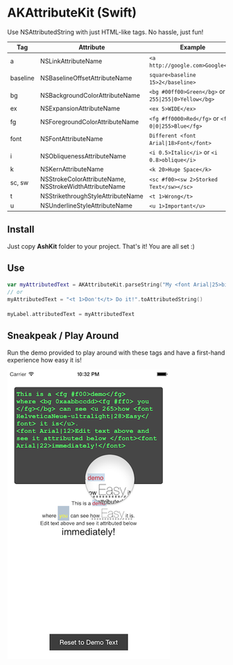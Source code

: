 AKAttributeKit (Swift)
======================

Use NSAttributedString with just HTML-like tags. No hassle, just fun!

Tag | Attribute | Example 
 --- | --- | ---
 a | NSLinkAttributeName | `<a http://google.com>Google</a>`
 baseline | NSBaselineOffsetAttributeName | `square<baseline 15>2</baseline>`
 bg | NSBackgroundColorAttributeName | `<bg #00ff00>Green</bg>` or <code>\<bg 255&#124;255&#124;0>Yellow\</bg></code>
 ex | NSExpansionAttributeName | `<ex 5>WIDE</ex>`
 fg | NSForegroundColorAttributeName | `<fg #ff0000>Red</fg>` or <code>\<fg 0&#124;0&#124;255>Blue\</fg></code>
 font | NSFontAttributeName | <code>Different \<font Arial&#124;18>Font\</font></code>
 i | NSObliquenessAttributeName | `<i 0.5>Italic</i>` or `<i 0.8>oblique</i>`
 k | NSKernAttributeName | `<k 20>Huge Space</k>`
 sc, sw | NSStrokeColorAttributeName, NSStrokeWidthAttributeName | `<sc #f00><sw 2>Storked Text</sw></sc>`
 t | NSStrikethroughStyleAttributeName | `<t 1>Wrong</t>`
 u | NSUnderlineStyleAttributeName | `<u 1>Important</u>`
 
Install
-------

Just copy **AshKit** folder to your project. That's it! You are all set :)

Use
----
```swift
var myAttributedText = AKAttributeKit.parseString("My <font Arial|25>big <fg #ff0>yellow</fg></font> text")
// or
myAttributedText = "<t 1>Don't</t> Do it!".toAttributedString()

myLabel.attributedText = myAttributedText
``` 
 
Sneakpeak / Play Around
-----------------------

Run the demo provided to play around with these tags and have a first-hand experience how easy it is!


![Screenshot](./Screenshot.png "AKAttributeKit in Action!")
